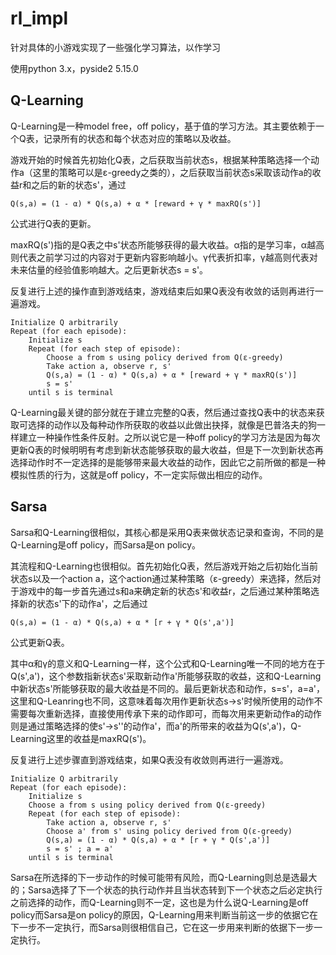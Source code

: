 # rl_impl

针对具体的小游戏实现了一些强化学习算法，以作学习

使用python 3.x，pyside2 5.15.0

## Q-Learning

Q-Learning是一种model free，off policy，基于值的学习方法。其主要依赖于一个Q表，记录所有的状态和每个状态对应的策略以及收益。

游戏开始的时候首先初始化Q表，之后获取当前状态s，根据某种策略选择一个动作a（这里的策略可以是ε-greedy之类的），之后获取当前状态s采取该动作a的收益r和之后的新的状态s'，通过

`Q(s,a) = (1 - α) * Q(s,a) + α * [reward + γ * maxRQ(s')]`

公式进行Q表的更新。

maxRQ(s')指的是Q表之中s'状态所能够获得的最大收益。α指的是学习率，α越高则代表之前学习过的内容对于更新内容影响越小。γ代表折扣率，γ越高则代表对未来估量的经验值影响越大。之后更新状态s = s'。

反复进行上述的操作直到游戏结束，游戏结束后如果Q表没有收敛的话则再进行一遍游戏。

```
Initialize Q arbitrarily
Repeat (for each episode):
    Initialize s
    Repeat (for each step of episode):
        Choose a from s using policy derived from Q(ε-greedy)
        Take action a, observe r, s'
        Q(s,a) = (1 - α) * Q(s,a) + α * [reward + γ * maxRQ(s')]
        s = s'
    until s is terminal
```

Q-Learning最关键的部分就在于建立完整的Q表，然后通过查找Q表中的状态来获取可选择的动作以及每种动作所获取的收益以此做出抉择，就像是巴普洛夫的狗一样建立一种操作性条件反射。之所以说它是一种off policy的学习方法是因为每次更新Q表的时候明明有考虑到新状态能够获取的最大收益，但是下一次到新状态再选择动作时不一定选择的是能够带来最大收益的动作，因此它之前所做的都是一种模拟性质的行为，这就是off policy，不一定实际做出相应的动作。

## Sarsa

Sarsa和Q-Learning很相似，其核心都是采用Q表来做状态记录和查询，不同的是Q-Learning是off policy，而Sarsa是on policy。

其流程和Q-Learning也很相似。首先初始化Q表，然后游戏开始之后初始化当前状态s以及一个action a，这个action通过某种策略（ε-greedy）来选择，然后对于游戏中的每一步首先通过s和a来确定新的状态s'和收益r，之后通过某种策略选择新的状态s'下的动作a'，之后通过

`Q(s,a) = (1 - α) * Q(s,a) + α * [r + γ * Q(s',a')]`

公式更新Q表。

其中α和γ的意义和Q-Learning一样，这个公式和Q-Learning唯一不同的地方在于Q(s',a')，这个参数指新状态s'采取新动作a'所能够获取的收益，这和Q-Learning中新状态s'所能够获取的最大收益是不同的。最后更新状态和动作，s=s'，a=a'，这里和Q-Leanring也不同，这意味着每次用作更新状态s->s'时候所使用的动作不需要每次重新选择，直接使用传承下来的动作即可，而每次用来更新动作a的动作则是通过策略选择的使s'->s''的动作a'，而a'的所带来的收益为Q(s',a')，Q-Learning这里的收益是maxRQ(s')。

反复进行上述步骤直到游戏结束，如果Q表没有收敛则再进行一遍游戏。

```
Initialize Q arbitrarily
Repeat (for each episode):
    Initialize s
    Choose a from s using policy derived from Q(ε-greedy)
    Repeat (for each step of episode):
        Take action a, observe r, s'
        Choose a' from s' using policy derived from Q(ε-greedy)
        Q(s,a) = (1 - α) * Q(s,a) + α * [r + γ * Q(s',a')]
        s = s' ; a = a'
    until s is terminal
```

Sarsa在所选择的下一步动作的时候可能带有风险，而Q-Learning则总是选最大的；Sarsa选择了下一个状态的执行动作并且当状态转到下一个状态之后必定执行之前选择的动作，而Q-Learning则不一定，这也是为什么说Q-Learning是off policy而Sarsa是on policy的原因，Q-Learning用来判断当前这一步的依据它在下一步不一定执行，而Sarsa则很相信自己，它在这一步用来判断的依据下一步一定执行。